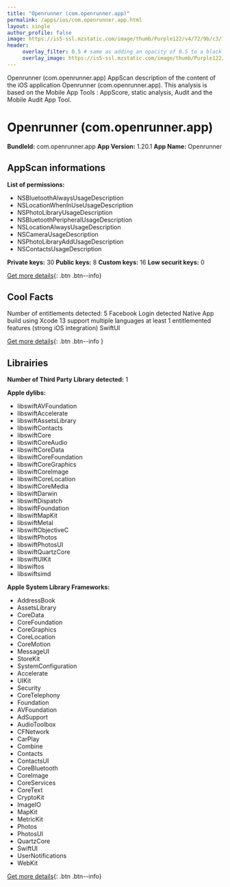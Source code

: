 ```yaml
---
title: "Openrunner (com.openrunner.app)"
permalink: /apps/ios/com.openrunner.app.html
layout: single
author_profile: false
image: https://is5-ssl.mzstatic.com/image/thumb/Purple122/v4/72/9b/c3/729bc3b8-770e-6da9-e57b-c2672f0d98a5/AppIcon-0-0-1x_U007emarketing-0-0-0-6-0-0-sRGB-0-0-0-GLES2_U002c0-512MB-85-220-0-0.png/512x512bb.jpg
header: 
     overlay_filter: 0.5 # same as adding an opacity of 0.5 to a black background
     overlay_image: https://is5-ssl.mzstatic.com/image/thumb/Purple122/v4/72/9b/c3/729bc3b8-770e-6da9-e57b-c2672f0d98a5/AppIcon-0-0-1x_U007emarketing-0-0-0-6-0-0-sRGB-0-0-0-GLES2_U002c0-512MB-85-220-0-0.png/512x512bb.jpg
---
```

Openrunner (com.openrunner.app) AppScan description of the content of the iOS application Openrunner (com.openrunner.app). This analysis is based on the Mobile App Tools : AppScore, static analysis, Audit and the Mobile Audit App Tool.

# Openrunner (com.openrunner.app)

**BundleId:** com.openrunner.app
**App Version:** 1.20.1
**App Name:** Openrunner


## AppScan informations 

**List of permissions:** 
- NSBluetoothAlwaysUsageDescription
- NSLocationWhenInUseUsageDescription
- NSPhotoLibraryUsageDescription
- NSBluetoothPeripheralUsageDescription
- NSLocationAlwaysUsageDescription
- NSCameraUsageDescription
- NSPhotoLibraryAddUsageDescription
- NSContactsUsageDescription
  
  
**Private keys:** 30
**Public keys:** 8
**Custom keys:** 16
**Low securit keys:** 0
  
[Get more details](/pricing.html){: .btn .btn--info}

## Cool Facts

Number of entitlements detected: 5
Facebook Login detected
Native App
build using Xcode 13
support multiple languages
at least 1 entitlemented features (strong iOS integration)
SwiftUI
  
[Get more details](/pricing.html){: .btn .btn--info }

## Librairies 
**Number of Third Party Library detected:** 1


**Apple dylibs:**
- libswiftAVFoundation
- libswiftAccelerate
- libswiftAssetsLibrary
- libswiftContacts
- libswiftCore
- libswiftCoreAudio
- libswiftCoreData
- libswiftCoreFoundation
- libswiftCoreGraphics
- libswiftCoreImage
- libswiftCoreLocation
- libswiftCoreMedia
- libswiftDarwin
- libswiftDispatch
- libswiftFoundation
- libswiftMapKit
- libswiftMetal
- libswiftObjectiveC
- libswiftPhotos
- libswiftPhotosUI
- libswiftQuartzCore
- libswiftUIKit
- libswiftos
- libswiftsimd


**Apple System Library Frameworks:**
- AddressBook
- AssetsLibrary
- CoreData
- CoreFoundation
- CoreGraphics
- CoreLocation
- CoreMotion
- MessageUI
- StoreKit
- SystemConfiguration
- Accelerate
- UIKit
- Security
- CoreTelephony
- Foundation
- AVFoundation
- AdSupport
- AudioToolbox
- CFNetwork
- CarPlay
- Combine
- Contacts
- ContactsUI
- CoreBluetooth
- CoreImage
- CoreServices
- CoreText
- CryptoKit
- ImageIO
- MapKit
- MetricKit
- Photos
- PhotosUI
- QuartzCore
- SwiftUI
- UserNotifications
- WebKit


  
[Get more details](/pricing.html){: .btn .btn--info}

